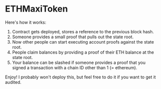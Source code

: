 # ETHMaxiToken

Here's how it works:

1. Contract gets deployed, stores a reference to the previous block hash.
2. Someone provides a small proof that pulls out the state root.
3. Now other people can start executing account proofs against the state root.
4. People claim balances by providing a proof of their ETH balance at the state root.
5. Your balance can be slashed if someone provides a proof that you signed a transaction with a chain ID other than 1 (= ethereum).

Enjoy! I probably won't deploy this, but feel free to do it if you want to get it audited.